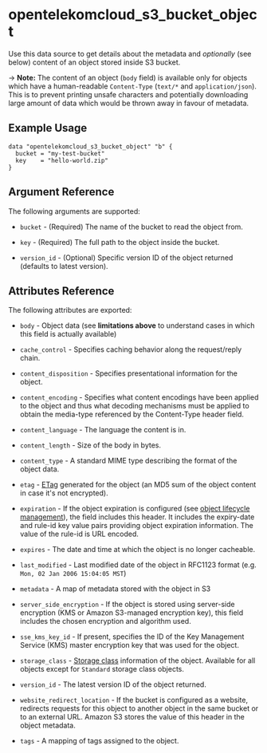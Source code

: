 # opentelekomcloud_s3_bucket_object

Use this data source to get details about the metadata and
_optionally_ (see below) content of an object stored inside S3 bucket.

-> **Note:** The content of an object (`body` field) is available only for objects which have a human-readable `Content-Type` (`text/*` and `application/json`). This is to prevent printing unsafe characters and potentially downloading large amount of data which would be thrown away in favour of metadata.

## Example Usage

```hcl
data "opentelekomcloud_s3_bucket_object" "b" {
  bucket = "my-test-bucket"
  key    = "hello-world.zip"
}
```

## Argument Reference

The following arguments are supported:

* `bucket` - (Required) The name of the bucket to read the object from.

* `key` - (Required) The full path to the object inside the bucket.

* `version_id` - (Optional) Specific version ID of the object returned (defaults to latest version).

## Attributes Reference

The following attributes are exported:

* `body` - Object data (see **limitations above** to understand cases in which this field is actually available)

* `cache_control` - Specifies caching behavior along the request/reply chain.

* `content_disposition` - Specifies presentational information for the object.

* `content_encoding` - Specifies what content encodings have been applied to the
  object and thus what decoding mechanisms must be applied to obtain the media-type referenced by the Content-Type header field.

* `content_language` - The language the content is in.

* `content_length` - Size of the body in bytes.

* `content_type` - A standard MIME type describing the format of the object data.

* `etag` - [ETag](https://en.wikipedia.org/wiki/HTTP_ETag) generated for the object (an MD5 sum of the object content in case it's not encrypted).

* `expiration` - If the object expiration is configured 
  (see [object lifecycle management](http://docs.opentelekomcloud.amazon.com/AmazonS3/latest/dev/object-lifecycle-mgmt.html)), the field includes this header. It includes the expiry-date and rule-id key value pairs providing object expiration information. The value of the rule-id is URL encoded.

* `expires` - The date and time at which the object is no longer cacheable.

* `last_modified` - Last modified date of the object in RFC1123 format 
  (e.g. `Mon, 02 Jan 2006 15:04:05 MST`)

* `metadata` - A map of metadata stored with the object in S3

* `server_side_encryption` - If the object is stored using server-side encryption 
  (KMS or Amazon S3-managed encryption key), this field includes the chosen encryption and algorithm used.

* `sse_kms_key_id` - If present, specifies the ID of the Key Management Service 
  (KMS) master encryption key that was used for the object.

* `storage_class` - [Storage class](http://docs.aws.amazon.com/AmazonS3/latest/dev/storage-class-intro.html)
  information of the object. Available for all objects except for `Standard` storage class objects.

* `version_id` - The latest version ID of the object returned.

* `website_redirect_location` - If the bucket is configured as a website,
  redirects requests for this object to another object in the same bucket or to an external URL. Amazon S3 stores the value of this header in the object metadata.

* `tags` - A mapping of tags assigned to the object.
